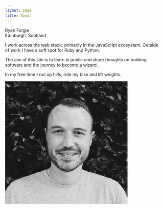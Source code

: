 ```yaml
---
layout: page
title: About
---
```


Ryan Forgie<br>
Edinburgh, Scotland

I work across the web stack; primarily in the JavaScript ecosystem. Outside of work I have a soft spot for Ruby and Python. 

The aim of this site is to learn in public and share thoughts on building software and the journey to [become a wizard](https://jvns.ca/blog/so-you-want-to-be-a-wizard/).

In my free time I run up hills, ride my bike and lift weights.

![Photo of Ryan Forgie](photo.jpg)
